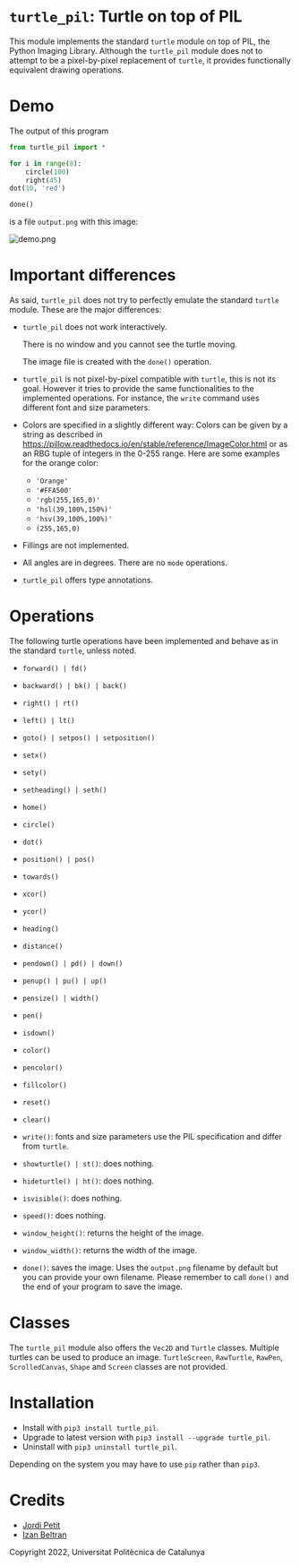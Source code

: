 # `turtle_pil`: Turtle on top of PIL

This module implements the standard `turtle` module on top of PIL, the Python Imaging Library. Although the `turtle_pil` module does not to attempt to be a pixel-by-pixel replacement of `turtle`, it provides functionally equivalent drawing operations.

# Demo

The output of this program

```python
from turtle_pil import *

for i in range(8):
    circle(100)
    right(45)
dot(10, 'red')

done()
```

is a file `output.png` with this image:

![demo.png](demo.png)


# Important differences

As said, `turtle_pil` does not try to perfectly emulate the standard `turtle` module. These are the major differences:

- `turtle_pil` does not work interactively. 

    There is no window and you cannot see the turtle moving.
    
    The image file is created with the `done()` operation. 

- `turtle_pil` is not pixel-by-pixel compatible with `turtle`, this is not its goal. However it tries to provide the same functionalities to the implemented operations. For instance, the `write` command uses different font and size parameters.

- Colors are specified in a slightly different way: Colors can be given by a string as described in https://pillow.readthedocs.io/en/stable/reference/ImageColor.html
or as an RBG tuple of integers in the 0-255 range. Here are some examples for the orange color:

    - `'Orange'`
    - `'#FFA500'`
    - `'rgb(255,165,0)'`
    - `'hsl(39,100%,150%)'`
    - `'hsv(39,100%,100%)'`
    - `(255,165,0)`

- Fillings are not implemented.

- All angles are in degrees. There are no `mode` operations.

- `turtle_pil` offers type annotations.


# Operations

The following turtle operations have been implemented and behave as in the standard `turtle`, unless noted.

- `forward() | fd()`
- `backward() | bk() | back()`
- `right() | rt()`
- `left() | lt()`
- `goto() | setpos() | setposition()`
- `setx()`
- `sety()`
- `setheading() | seth()`
- `home()`
- `circle()`
- `dot()`

- `position() | pos()`
- `towards()` 
- `xcor()`
- `ycor()`
- `heading()`
- `distance()` 

- `pendown() | pd() | down()`
- `penup() | pu() | up()`
- `pensize() | width()`
- `pen()`
- `isdown()`

- `color()`
- `pencolor()`
- `fillcolor()`

- `reset()`
- `clear()`
- `write()`: fonts and size parameters use the PIL specification and differ from `turtle`. 

- `showturtle() | st()`: does nothing.
- `hideturtle() | ht()`: does nothing.
- `isvisible()`: does nothing.
- `speed()`: does nothing.

- `window_height()`: returns the height of the image.
- `window_width()`: returns the width of the image.

- `done()`: saves the image. Uses the `output.png` filename by default but you can provide your own filename. Please remember to call `done()` and the end of your program to save the image.


# Classes

The `turtle_pil` module also offers the `Vec2D` and `Turtle` classes. Multiple turtles can be used to produce an image. `TurtleScreen`, `RawTurtle`, `RawPen`, `ScrolledCanvas`, `Shape` and `Screen` classes are not provided.


# Installation

- Install with `pip3 install turtle_pil`.
- Upgrade to latest version with `pip3 install --upgrade turtle_pil`.
- Uninstall with `pip3 uninstall turtle_pil`.

Depending on the system you may have to use `pip` rather than `pip3`.


# Credits

- [Jordi Petit](https://github.com/jordi-petit)
- [Izan Beltran](https://github.com/izanbf1803)

Copyright 2022, Universitat Politècnica de Catalunya